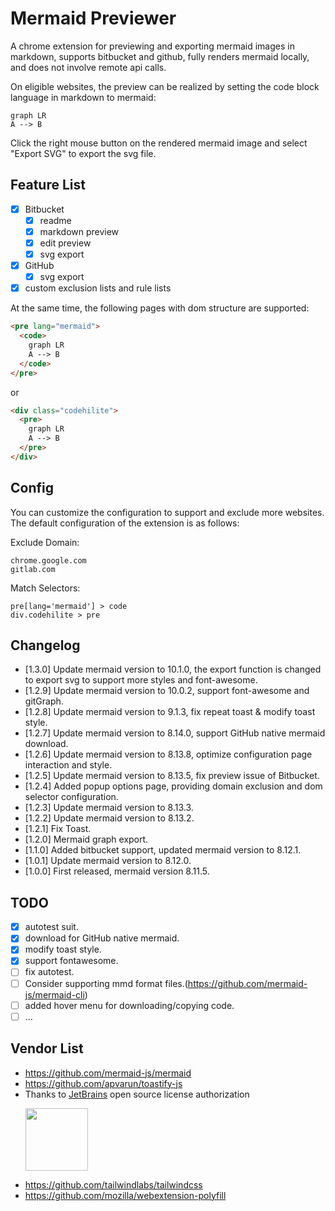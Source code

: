 # Mermaid Previewer

A chrome extension for previewing and exporting mermaid images in markdown, supports bitbucket and github, fully renders mermaid locally, and does not involve remote api calls.

On eligible websites, the preview can be realized by setting the code block language in markdown to mermaid:
```mermaid
graph LR
A --> B
```

Click the right mouse button on the rendered mermaid image and select "Export SVG" to export the svg file.

## Feature List

- [x] Bitbucket
  - [x] readme
  - [x] markdown preview
  - [x] edit preview
  - [x] svg export
- [x] GitHub
  - [x] svg export
- [x] custom exclusion lists and rule lists

At the same time, the following pages with dom structure are supported:
```html
<pre lang="mermaid">
  <code>
    graph LR
    A --> B
  </code>
</pre>
```
or
```html
<div class="codehilite">
  <pre>
    graph LR
    A --> B
  </pre>
</div>
```


## Config

You can customize the configuration to support and exclude more websites. The default configuration of the extension is as follows:

Exclude Domain:
```
chrome.google.com
gitlab.com
```
Match Selectors:
```
pre[lang='mermaid'] > code
div.codehilite > pre
```

## Changelog
- [1.3.0]  Update mermaid version to 10.1.0, the export function is changed to export svg to support more styles and font-awesome.
- [1.2.9]  Update mermaid version to 10.0.2, support font-awesome and gitGraph.
- [1.2.8]  Update mermaid version to 9.1.3, fix repeat toast & modify toast style.
- [1.2.7]  Update mermaid version to 8.14.0, support GitHub native mermaid download.
- [1.2.6]  Update mermaid version to 8.13.8, optimize configuration page interaction and style.
- [1.2.5]  Update mermaid version to 8.13.5, fix preview issue of Bitbucket.
- [1.2.4]  Added popup options page, providing domain exclusion and dom selector configuration.
- [1.2.3]  Update mermaid version to 8.13.3.
- [1.2.2]  Update mermaid version to 8.13.2.
- [1.2.1]  Fix Toast.
- [1.2.0]  Mermaid graph export.
- [1.1.0]  Added bitbucket support, updated mermaid version to 8.12.1.
- [1.0.1]  Update mermaid version to 8.12.0.
- [1.0.0]  First released, mermaid version 8.11.5.

## TODO

- [x] autotest suit.
- [x] download for GitHub native mermaid.
- [x] modify toast style.
- [x] support fontawesome.
- [ ] fix autotest.
- [ ] Consider supporting mmd format files.(https://github.com/mermaid-js/mermaid-cli)
- [ ] added hover menu for downloading/copying code.
- [ ] ...

## Vendor List

- https://github.com/mermaid-js/mermaid
- https://github.com/apvarun/toastify-js
- Thanks to [JetBrains](https://www.jetbrains.com/?from=ferry) open source license authorization
  <p>
   <a href="https://www.jetbrains.com/?from=ferry">
     <img height="100" src="https://www.jetbrains.com/company/brand/img/logo6.svg" alt="">
   </a>
  </p>
- https://github.com/tailwindlabs/tailwindcss
- https://github.com/mozilla/webextension-polyfill
